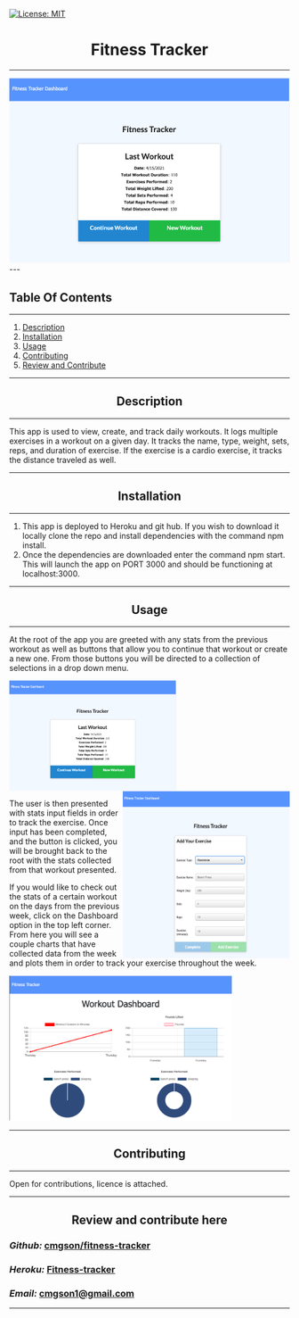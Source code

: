 
   [![License: MIT](https://img.shields.io/badge/License-MIT-yellow.svg)](https://opensource.org/licenses/MIT)


# <div align='center'> **Fitness Tracker** </div>

--- 
<img src="assets/landing.png">
--- 

## **Table Of Contents** 

---

1. [Description](#description)
2. [Installation](#installation)
3. [Usage](#usage)
4. [Contributing](#contributing)
5. [Review and Contribute](#github)

--- 


## <div align ='center'> <a name="description"></a> **Description** </div> 

--- 

This app is used to view, create, and track daily workouts.  It logs multiple exercises in a workout on a given day.  It tracks the name, type, weight, sets, reps, and duration of exercise.  If the exercise is a cardio exercise, it tracks the distance traveled as well.

--- 
 
## <div align ='center'> <a name="installation"></a> **Installation** </div>
--- 
 <ol>
   <li>This app is deployed to Heroku and git hub.  If you wish to download it locally clone the repo and install dependencies with the command npm install.</li>
   <li>Once the dependencies are downloaded enter the command npm start.  This will launch the app on PORT 3000 and should be functioning at localhost:3000.</li>
</ol>

--- 

## <div align ='center'> <a name="usage"></a> **Usage** </div>

--- 

<p>At the root of the app you are greeted with any stats from the previous workout as well as buttons that allow you to continue that workout or create a new one.  From those buttons you will be directed to a collection of selections in a drop down menu.</p>

<img src="assets/landing.png" width="300" align="center">

<img src="assets/resistance.png" width="300" height="300" align="right">

<p>The user is then presented with stats input fields in order to track the exercise.  Once input has been completed, and the button is clicked, you will be brought back to the root with the stats collected from that workout presented.</p>
<p>If you would like to check out the stats of a certain workout on the days from the previous week, click on the Dashboard option in the top left corner.  From here you will see a couple charts that have collected data from the week and plots them in order to track your exercise throughout the week.</p>
<img src="assets/dashboard.png" width="400">

--- 

## <div align ='center'> <a name="contributing"></a> **Contributing** </div>

--- 

Open for contributions, licence is attached.

--- 


## <div align ='center'> **Review and contribute here**</div>

### _Github:_ [cmgson/fitness-tracker](https://github.com/cmgson/fitness-tracker)

### _Heroku:_ [Fitness-tracker](https://salty-forest-35089.herokuapp.com/)


### _Email:_ cmgson1@gmail.com

--- 
